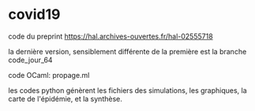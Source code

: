 # covid19
code du preprint https://hal.archives-ouvertes.fr/hal-02555718

la dernière version, sensiblement différente de la première est la branche code_jour_64

code OCaml: propage.ml

les codes python génèrent les fichiers des simulations, les graphiques, la carte de l'épidémie, et la synthèse.
